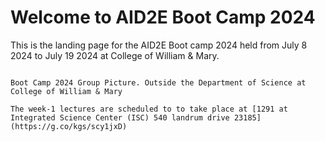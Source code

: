 # Welcome to AID2E Boot Camp 2024

This is the landing page for the AID2E Boot camp 2024 held from July 8 2024 to July 19 2024 at College of William & Mary. 

```{figure} images/GroupPhoto.jpg

Boot Camp 2024 Group Picture. Outside the Department of Science at College of William & Mary
```

```{important}
The week-1 lectures are scheduled to to take place at [1291 at Integrated Science Center (ISC) 540 landrum drive 23185](https://g.co/kgs/scy1jxD)
```

```{tableofcontents}
```